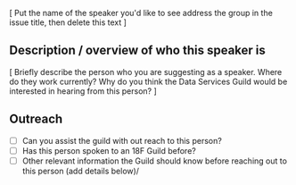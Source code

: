 [ Put the name of the speaker you'd like to see address the group in the issue title, then delete this text ] 

## Description / overview of who this speaker is

[ Briefly describe the person who you are suggesting as a speaker. Where do they work currently? Why do you think the Data Services Guild would be interested in hearing from this person? ]

## Outreach

- [ ] Can you assist the guild with out reach to this person?
- [ ] Has this person spoken to an 18F Guild before?
- [ ]  Other relevant information the Guild should know before reaching out to this person (add details below)/
